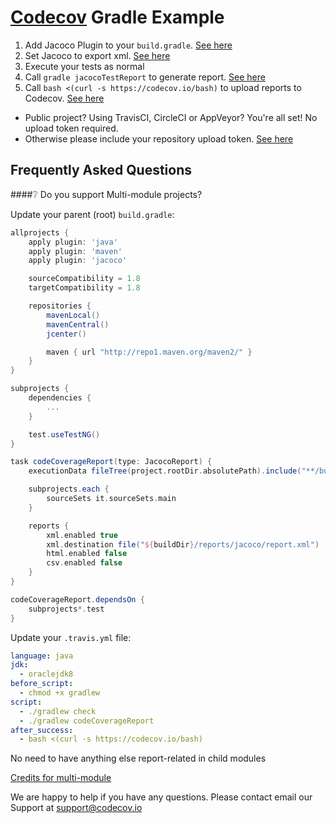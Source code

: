 [Codecov][1] Gradle Example
===========================

1. Add Jacoco Plugin to your `build.gradle`. [See here](https://github.com/codecov/example-gradle/blob/master/build.gradle#L5)
1. Set Jacoco to export xml. [See here](https://github.com/codecov/example-gradle/blob/master/build.gradle#L18-L23)
1. Execute your tests as normal
1. Call `gradle jacocoTestReport` to generate report. [See here](https://github.com/codecov/example-gradle/blob/65f88382659cf17c8693c3079941a12c8d004f03/circle.yml#L3)
1. Call `bash <(curl -s https://codecov.io/bash)` to upload reports to Codecov. [See here](https://github.com/codecov/example-gradle/blob/65f88382659cf17c8693c3079941a12c8d004f03/circle.yml#L4)
  - Public project? Using TravisCI, CircleCI or AppVeyor? You're all set! No upload token required.
  - Otherwise please include your repository upload token. [See here](http://docs.codecov.io/v4.3.0/docs/about-the-codecov-bash-uploader#section-upload-token)


## Frequently Asked Questions

####❔ Do you support Multi-module projects?

Update your parent (root) `build.gradle`:
```groovy
allprojects {
    apply plugin: 'java'
    apply plugin: 'maven'
    apply plugin: 'jacoco'

    sourceCompatibility = 1.8
    targetCompatibility = 1.8

    repositories {
        mavenLocal()
        mavenCentral()
        jcenter()

        maven { url "http://repo1.maven.org/maven2/" }
    }
}

subprojects {
    dependencies {
        ...        
    }

    test.useTestNG()
}

task codeCoverageReport(type: JacocoReport) {
    executionData fileTree(project.rootDir.absolutePath).include("**/build/jacoco/*.exec")

    subprojects.each {
        sourceSets it.sourceSets.main
    }

    reports {
        xml.enabled true
        xml.destination file("${buildDir}/reports/jacoco/report.xml")
        html.enabled false
        csv.enabled false
    }
}

codeCoverageReport.dependsOn {
    subprojects*.test
}
```

Update your `.travis.yml` file:
```yml
language: java
jdk:
  - oraclejdk8
before_script:
  - chmod +x gradlew
script:
  - ./gradlew check
  - ./gradlew codeCoverageReport
after_success:
  - bash <(curl -s https://codecov.io/bash)
```

No need to have anything else report-related in child modules 

[Credits for multi-module](https://csiebler.github.io/blog/2014/02/09/multi-project-code-coverage-using-gradle-and-jacoco/)

We are happy to help if you have any questions. Please contact email our Support at [support@codecov.io](mailto:support@codecov.io)


[1]: https://codecov.io/
